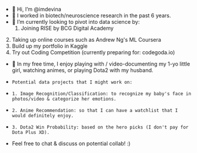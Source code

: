 - 👋 Hi, I’m @imdevina
- 👀 I worked in biotech/neuroscience research in the past 6 years.
- 🌱 I’m currently looking to pivot into data science by:
  1. Joining RISE by BCG Digital Academy
2. Taking up online courses such as Andrew Ng's ML Coursera
3. Build up my portfolio in Kaggle
4. Try out Coding Competition (currently preparing for: codegoda.io)
- 💞️ In my free time, I enjoy playing with / video-documenting my 1-yo little girl, watching animes, or playing Dota2 with my husband. 
-     Potential data projects that I might work on:
-     1. Image Recognition/Classification: to recognize my baby's face in photos/video & categorize her emotions.
-     2. Anime Recommendation: so that I can have a watchlist that I would definitely enjoy.
-     3. Dota2 Win Probability: based on the hero picks (I don't pay for Dota Plus XD).
- Feel free to chat & discuss on potential collab! :)

<!---
imdevina/imdevina is a ✨ special ✨ repository because its `README.md` (this file) appears on your GitHub profile.
You can click the Preview link to take a look at your changes.
--->
